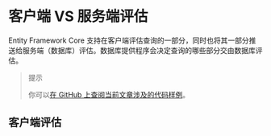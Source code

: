 # 客户端 VS 服务端评估

Entity Framework Core 支持在客户端评估查询的一部分，同时也将其一部分推送给服务端（数据库）评估。数据库提供程序会决定查询的哪些部分交由数据库评估。

> 提示
>
> 你可以[在 GitHub 上查阅当前文章涉及的代码样例](https://github.com/aspnet/EntityFramework.Docs/tree/master/samples/core/Querying)。

## 客户端评估

